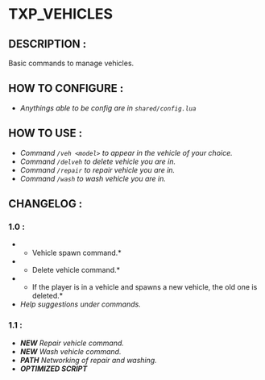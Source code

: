 # **TXP_VEHICLES**

## **DESCRIPTION :**
Basic commands to manage vehicles.

## **HOW TO CONFIGURE :**
- *Anythings able to be config are in `shared/config.lua`*

## **HOW TO USE :**
- *Command `/veh <model>` to appear in the vehicle of your choice.*
- *Command `/delveh` to delete vehicle you are in.*
- *Command `/repair` to repair vehicle you are in.*
- *Command `/wash` to wash vehicle you are in.*

## **CHANGELOG :**

### **1.0 :**
- * Vehicle spawn command.*
- * Delete vehicle command.*
- * If the player is in a vehicle and spawns a new vehicle, the old one is deleted.*
- *Help suggestions under commands.*

### **1.1 :**
- ***NEW** Repair vehicle command.*
- ***NEW** Wash vehicle command.*
- ***PATH** Networking of repair and washing.*
- ***OPTIMIZED SCRIPT***